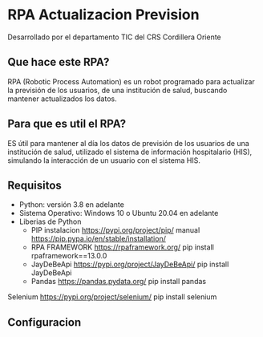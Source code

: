 # RPA Actualizacion Prevision
Desarrollado por el departamento TIC del CRS Cordillera Oriente

## Que hace este RPA?
RPA (Robotic Process Automation) es un robot programado para actualizar la previsión de los usuarios, de una institución de salud, buscando mantener actualizados los datos.
## Para que es util el RPA?
ES útil para mantener al día los datos de previsión de los usuarios de una institución de salud, utilizado el sistema de información hospitalario (HIS), simulando la interacción de un usuario con el sistema HIS.
## Requisitos
- Python: versión 3.8 en adelante
- Sistema Operativo: Windows 10 o Ubuntu 20.04 en adelante
- Liberias de Python
  - PIP
    instalacion https://pypi.org/project/pip/ 
    manual https://pip.pypa.io/en/stable/installation/
  - RPA FRAMEWORK
    https://rpaframework.org/ 
    pip install rpaframework==13.0.0
  - JayDeBeApi
    https://pypi.org/project/JayDeBeApi/
    pip install JayDeBeApi
  - Pandas
    https://pandas.pydata.org/
    pip install pandas

Selenium
https://pypi.org/project/selenium/
pip install selenium


## Configuracion

